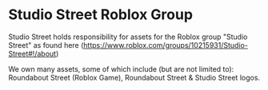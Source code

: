  # Studio Street Roblox Group
 
 Studio Street holds responsibility for assets for the Roblox group "Studio Street" as found here (https://www.roblox.com/groups/10215931/Studio-Street#!/about)

 We own many assets, some of which include (but are not limited to): Roundabout Street (Roblox Game), Roundabout Street & Studio Street logos.
